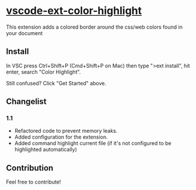 # [vscode-ext-color-highlight](https://github.com/naumovs/vscode-ext-color-highlight)

This extension adds a colored border around the css/web colors found in your document

## Install

In VSC press Ctrl+Shift+P (Cmd+Shift+P on Mac) then type ">ext install", hit enter, search "Color Highlight".

Still confused? Click "Get Started" above.


## Changelist

### 1.1
  - Refactored code to prevent memory leaks.
  - Added configuration for the extension.
  - Added command highlight current file (if it's not configured to be highlighted automatically)

## Contribution

Feel free to contribute!
